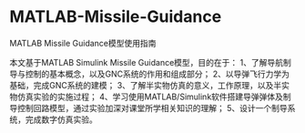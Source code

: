 # MATLAB-Missile-Guidance
MATLAB Missile Guidance模型使用指南

本文基于MATLAB Simulink Missile Guidance模型，目的在于：
1、了解导航制导与控制的基本概念，以及GNC系统的作用和组成部分；
2、以导弹飞行力学为基础，完成GNC系统的建模；
3、了解半实物仿真的意义，工作原理，以及半实物仿真实验的实施过程；
4、学习使用MATLAB/Simulink软件搭建导弹弹体及制导控制回路模型，通过实验加深对课堂所学相关知识的理解；
5、设计一个制导系统，完成数字仿真实验。
